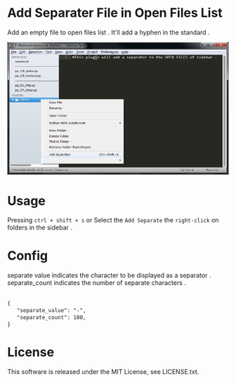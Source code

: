 Add Separater File in Open Files List
=====================================================
Add an empty file to open files list .
It'll add a hyphen in the standard .

![add separate image](./view.png "add separate image.")

Usage
=====
Pressing `ctrl + shift + s` or Select the `Add Separate` the `right-click` on folders in the sidebar .

Config
=====
separate value indicates the character to be displayed as a separator .
separate_count indicates the number of separate characters .
~~~

{
   "separate_value": "-",
   "separate_count": 100,
}

~~~

License
====
This software is released under the MIT License, see LICENSE.txt.